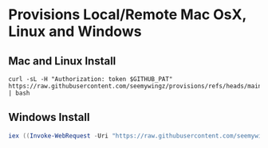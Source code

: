 Provisions Local/Remote Mac OsX, Linux and Windows
=====================================

## Mac and Linux Install
```shell
curl -sL -H "Authorization: token $GITHUB_PAT" https://raw.githubusercontent.com/seemywingz/provisions/refs/heads/main/scripts/setup.sh | bash
```

## Windows Install
```powershell
iex ((Invoke-WebRequest -Uri "https://raw.githubusercontent.com/seemywingz/provisions/main/scripts/setup.ps1" -UseBasicParsing).Content)
```